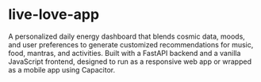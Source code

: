 # live-love-app
A personalized daily energy dashboard that blends cosmic data, moods, and user preferences to generate customized recommendations for music, food, mantras, and activities. Built with a FastAPI backend and a vanilla JavaScript frontend, designed to run as a responsive web app or wrapped as a mobile app using Capacitor.
